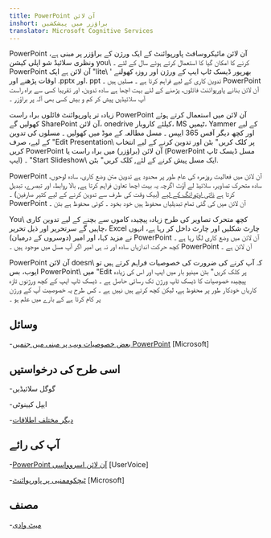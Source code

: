 ```yaml
---
title: PowerPoint آن لائن
inshort: براؤزر میں پیشکشیں
translator: Microsoft Cognitive Services
---
```


PowerPoint آن لائن مائیکروسافٹ پاورپوائنٹ کے ایک ورژن کے براؤزر پر مبنی ہے،
ونظری سلائیڈ شو اپلی کیشن you\ کرنے کا امکان گیا کا استعمال کرتے ہوئے سال کے لئے ۔
PowerPoint آن لائن ہے ایک \"lite\ ' بھرپور ڈیسک ٹاپ ایپ کے ورژن
اور روزہ کھولنے اوقات پڑھنے اور .pptx اور. ppt تدوین کاری کے لیے فراہم کرتا ہے ۔
مسلیں ہیں ۔ PowerPoint آن لائن بنانے پاورپوائنٹ فائلوں، پڑھنے کے لئے بہت اچھا ہے
سادہ تدوین، اور تقریبا کسی سے براہ راست آپ سلائیڈیں پیش کر
کم و بیش کسی بھی آلہ پر براؤزر ۔

زیادہ تر پاورپوائنٹ فائلوں براہ راست PowerPoint آن لائن میں استعمال کرتے ہوئے کھولیں گے
SharePoint آن لائن، onedrive کیلئے کاروبار، MS ٹیمیں، Yammer کے لیے اور کچھ
دیگر آفس 365 ایپس ۔ مسل مطالعہ کے موڈ میں کھولیں ۔ مسلوں کی تدوین کے لیے،
صرف \"Edit Presentation\ پر کلک کریں" بٹن اور تدوین کرنے کے لیے انتخاب کریں
PowerPoint آن لائن (براؤزر) میں براہ راست یا (PowerPoint مسل
ڈیسک ٹاپ ایپ) ۔ \"Start Slideshow\ ایک مسل پیش کرنے کے لئے, کلک کریں" بٹن.

PowerPoint آن لائن میں فعالیت روزمرہ کی عام طور پر محدود ہے
تدوین متن وضع کاری، سادہ لوحوں، سادہ متحرک تصاویر، سلائیڈ لے آؤٹ
اگرچہ یہ بہت اچھا تعاون فراہم کرتا ہے, بالا روابط، اور تبصرے، تبدیل کرتا ہے
[ذاتی اوتورانگ کے لیے](http://icsh.pt/CoAuthoring) (بیک وقت کی طرف سے تدوین کرنے کے لیے
کثیر صارفین) ۔ PowerPoint آن لائن میں کی گئی تمام تبدیلیاں محفوظ ہیں
خود بخود ۔ کوئی محفوظ ہے بٹن ۔

You\ کچھ متحرک تصاویر کی طرح زیادہ پیچیدہ کاموں سے بچنے کے لیے تدوین کاری چاہیں گے
سرتحریر اور ذیل تحریر، Excel چارٹ شکلیں اور چارٹ داخل کر رہا ہے، انہوں نے مزید کہا،
اور امیر (دوسروں کے درمیان) PowerPoint آن لائن میں وضع کاری لگا رہا ہے ۔ کچھ
حرکت اندازیاں سادہ اور نہ ہی امیر اگر آپ مسل میں موجود ہیں ۔
PowerPoint آن لائن ہے ۔

PowerPoint آن لائن doesn\ کہ آپ کرنے کی ضرورت کی خصوصیات فراہم کرتے ہیں تو
ایوب، بس PowerPoint\ میں \"Edit پر کلک کریں" بٹن مینیو بار میں
ایپ اور اس کی زیادہ پیچیدہ خصوصیات کا ڈیسک ٹاپ ورژن تک رسائی حاصل ہے ۔
ڈیسک ٹاپ ایپ کے کچھ ورژنوں تازہ کاریاں خودکار طور پر محفوظ ہے، لیکن کچھ کرتے ہیں
نہیں ہے ۔ کس طرح یہ خصوصیت آپ کے ورژن پر کام کرتا ہے کے بارے میں علم ہو ۔

وسائل
---------

-[بعض خصوصیات ویب پر مبنی میں جنمیں
    PowerPoint](https://support.office.com/en-us/article/How-certain-features-behave-in-web-based-PowerPoint-A931F0C8-1305-4428-8F7C-9CFA00EF28C5)
    \[Microsoft\]

اسی طرح کی درخواستیں
--------------------

-گوگل سلائیڈیں

-ایپل کیینوٹی

-[دیگر مختلف
    اطلاقات](https://en.wikipedia.org/wiki/Presentation_program)

آپ کی رائے
---------

-[PowerPoint آن لائن اسروواسی](https://powerpoint.uservoice.com/forums/270149-powerpoint-online)
    \[UserVoice\]

-[ٹیچکوممنیی پر پاورپوائنٹ](https://techcommunity.microsoft.com/t5/PowerPoint-Office-Mix/ct-p/PowerPoint)
    \[Microsoft\]

مصنف
---------

-[میٹ وادی](https://www.linkedin.com/in/thatmattwade/)


